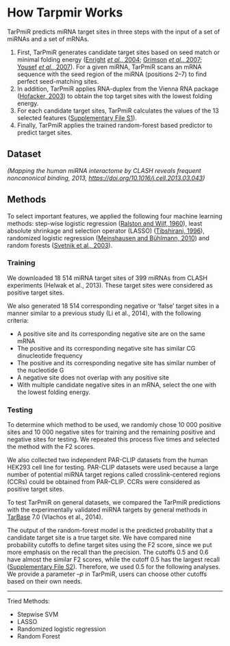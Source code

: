 # How Tarpmir Works

TarPmiR predicts miRNA target sites in three steps with the input of a set of miRNAs and a set of mRNAs.

1. First, TarPmiR generates candidate target sites based on seed match or minimal folding energy ([Enright](https://www.ncbi.nlm.nih.gov/pmc/articles/PMC5018371/#btw318-B13) _[et al.](https://www.ncbi.nlm.nih.gov/pmc/articles/PMC5018371/#btw318-B13)_[, 2004](https://www.ncbi.nlm.nih.gov/pmc/articles/PMC5018371/#btw318-B13); [Grimson](https://www.ncbi.nlm.nih.gov/pmc/articles/PMC5018371/#btw318-B16) _[et al.](https://www.ncbi.nlm.nih.gov/pmc/articles/PMC5018371/#btw318-B16)_[, 2007](https://www.ncbi.nlm.nih.gov/pmc/articles/PMC5018371/#btw318-B16); [Yousef](https://www.ncbi.nlm.nih.gov/pmc/articles/PMC5018371/#btw318-B52) _[et al.](https://www.ncbi.nlm.nih.gov/pmc/articles/PMC5018371/#btw318-B52)_[, 2007](https://www.ncbi.nlm.nih.gov/pmc/articles/PMC5018371/#btw318-B52)). For a given miRNA, TarPmiR scans an mRNA sequence with the seed region of the miRNA (positions 2–7) to find perfect seed-matching sites.
2. In addition, TarPmiR applies RNA-duplex from the Vienna RNA package ([Hofacker, 2003](https://www.ncbi.nlm.nih.gov/pmc/articles/PMC5018371/#btw318-B19)) to obtain the top target sites with the lowest folding energy.
3. For each candidate target sites, TarPmiR calculates the values of the 13 selected features ([Supplementary File S1](http://bioinformatics.oxfordjournals.org/lookup/suppl/doi:10.1093/bioinformatics/btw318/-/DC1)).
4. Finally, TarPmiR applies the trained random-forest based predictor to predict target sites.

## Dataset

_(Mapping the human miRNA interactome by CLASH reveals frequent noncanonical binding, 2013, https://doi.org/10.1016/j.cell.2013.03.043)_

## Methods

To select important features, we applied the following four machine learning methods: step-wise logistic regression ([Ralston and Wilf, 1960](https://www.ncbi.nlm.nih.gov/pmc/articles/PMC5018371/#btw318-B38)), least absolute shrinkage and selection operator (LASSO) ([Tibshirani, 1996](https://www.ncbi.nlm.nih.gov/pmc/articles/PMC5018371/#btw318-B45)), randomized logistic regression ([Meinshausen and Bühlmann, 2010](https://www.ncbi.nlm.nih.gov/pmc/articles/PMC5018371/#btw318-B32)) and random forests ([Svetnik et al., 2003](https://www.ncbi.nlm.nih.gov/pmc/articles/PMC5018371/#btw318-B43)).

### Training

We downloaded 18 514 miRNA target sites of 399 miRNAs from CLASH experiments (Helwak et al., 2013). These target sites were considered as positive target sites.

We also generated 18 514 corresponding negative or ‘false’ target sites in a manner similar to a previous study (Li et al., 2014), with the following criteria:
- A positive site and its corresponding negative site are on the same mRNA
- The positive and its corresponding negative site has similar CG dinucleotide frequency
- The positive and its corresponding negative site has similar number of the nucleotide G
- A negative site does not overlap with any positive site
- With multiple candidate negative sites in an mRNA, select the one with the lowest folding energy.

### Testing

To determine which method to be used, we randomly chose 10 000 positive sites and 10 000 negative sites for training and the remaining positive and negative sites for testing. We repeated this process five times and selected the method with the F2 scores.

We also collected two independent PAR-CLIP datasets from the human HEK293 cell line for testing. PAR-CLIP datasets were used because a large number of potential miRNA target regions called crosslink-centered regions (CCRs) could be obtained from PAR-CLIP. CCRs were considered as positive target sites.

To test TarPmiR on general datasets, we compared the TarPmiR predictions with the experimentally validated miRNA targets by general methods in [TarBase](miRNA%20Databases/TarBase.md) 7.0 (Vlachos et al., 2014).

The output of the random-forest model is the predicted probability that a candidate target site is a true target site. We have compared nine probability cutoffs to define target sites using the F2 score, since we put more emphasis on the recall than the precision. The cutoffs 0.5 and 0.6 have almost the similar F2 scores, while the cutoff 0.5 has the largest recall ([Supplementary File S2](http://bioinformatics.oxfordjournals.org/lookup/suppl/doi:10.1093/bioinformatics/btw318/-/DC1)). Therefore, we used 0.5 for the following analyses. We provide a parameter –_p_ in TarPmiR, users can choose other cutoffs based on their own needs.

---

Tried Methods:
- Stepwise SVM
- LASSO
- Randomized logistic regression
- Random Forest
